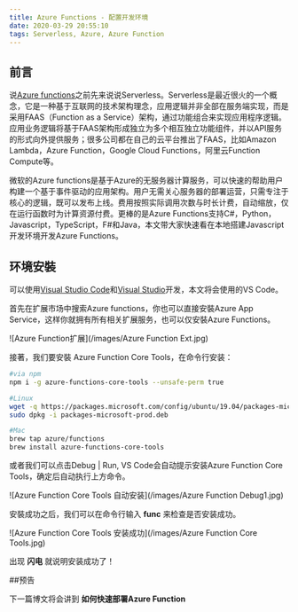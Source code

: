 ```yaml
---
title: Azure Functions - 配置开发环境
date: 2020-03-29 20:55:10
tags: Serverless, Azure, Azure Function
---
```


## 前言

说[Azure functions](https://azure.microsoft.com/services/functions/)之前先来说说Serverless。Serverless是最近很火的一个概念，它是一种基于互联网的技术架构理念，应用逻辑并非全部在服务端实现，而是采用FAAS（Function as a Service）架构，通过功能组合来实现应用程序逻辑。应用业务逻辑将基于FAAS架构形成独立为多个相互独立功能组件，并以API服务的形式向外提供服务；很多公司都在自己的云平台推出了FAAS，比如Amazon Lambda，Azure Function，Google Cloud Functions，阿里云Function Compute等。

微软的Azure functions是基于Azure的无服务器计算服务，可以快速的帮助用户构建一个基于事件驱动的应用架构。用户无需关心服务器的部署运营，只需专注于核心的逻辑，既可以发布上线。费用按照实际调用次数与时长计费，自动缩放，仅在运行函数时为计算资源付费。更棒的是Azure Functions支持C#，Python，Javascript，TypeScript，F#和Java，本文带大家快速看在本地搭建Javascript开发环境开发Azure Functions。

## 环境安裝

可以使用[Visual Studio Code](https://code.visualstudio.com/)和[Visual Studio](https://visualstudio.microsoft.com/)开发，本文将会使用的VS Code。


首先在扩展市场中搜索Azure functions，你也可以直接安裝Azure App Service，这样你就拥有所有相关扩展服务，也可以仅安裝Azure Functions。

![Azure Function扩展](/images/Azure Function Ext.jpg)

接著，我们要安裝 Azure Function Core Tools，在命令行安装：

``` bash
#via npm
npm i -g azure-functions-core-tools --unsafe-perm true

#Linux
wget -q https://packages.microsoft.com/config/ubuntu/19.04/packages-microsoft-prod.deb
sudo dpkg -i packages-microsoft-prod.deb

#Mac
brew tap azure/functions
brew install azure-functions-core-tools
```

或者我们可以点击Debug | Run, VS Code会自动提示安装Azure Function Core Tools，确定后自动执行上方命令。

![Azure Function Core Tools 自动安装](/images/Azure Function Debug1.jpg)

安裝成功之后，我们可以在命令行输入 **func** 来检查是否安装成功。

![Azure Function Core Tools 安装成功](/images/Azure Function Core Tools.jpg)

出现 **闪电** 就说明安装成功了！

##预告

下一篇博文将会讲到 **如何快速部署Azure Function**
